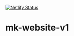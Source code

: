 [![Netlify Status](https://api.netlify.com/api/v1/badges/902dfb6c-e969-4799-ad40-9b32a98b0c7d/deploy-status)](https://app.netlify.com/sites/scintillating-biscochitos-703ba3/deploys)
# mk-website-v1
